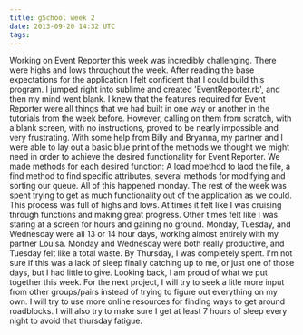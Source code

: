 ```yaml
---
title: gSchool week 2
date: 2013-09-20 14:32 UTC
tags:
---
```


Working on Event Reporter this week was incredibly challenging. There were highs and lows throughout the week. After reading the base expectations for the application I felt confident that I could build this program. I jumped right into sublime and created 'EventReporter.rb', and then my mind went blank. I knew that the features required for Event Reporter were all things that we had built in one way or another in the tutorials from the week before. However, calling on them from scratch, with a blank screen, with no instructions, proved to be nearly impossible and very frustrating. 
With some help from Billy and Bryanna, my partner and I were able to lay out a basic blue print of the methods we thought we might need in order to achieve the desired functionality for Event Reporter. We made methods for each desired function: A load moethod to laod the file, a find method to find specific attributes, several methods for modifying and sorting our queue. All of this happened monday. The rest of the week was spent trying to get as much functionality out of the application as we could. This process was full of highs and lows. At times it felt like I was cruising through functions and making great progress. Other times felt like I was staring at a screen for hours and gaining no ground. Monday, Tuesday, and Wednesday were all 13 or 14 hour days, working almost entirely with my partner Louisa. Monday and Wednesday were both really productive, and Tuesday felt like a total waste. By Thursday, I was completely spent. I'm not sure if this was a lack of sleep finally catching up to me, or just one of those days, but I had little to give. Looking back, I am proud of what we put together this week. For the next project, I will try to seek a litle more input from other groups/pairs instead of trying to figure out everything on my own. I will try to use more online resources for finding ways to get around roadblocks. I will also try to make sure I get at least 7 hours of sleep every night to avoid that thursday fatigue.
